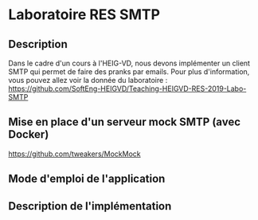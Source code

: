 # Laboratoire RES SMTP

## Description
Dans le cadre d'un cours à l'HEIG-VD, nous devons implémenter un client SMTP qui permet de faire des pranks par emails.
Pour plus d'information, vous pouvez allez voir la donnée du laboratoire : https://github.com/SoftEng-HEIGVD/Teaching-HEIGVD-RES-2019-Labo-SMTP


## Mise en place d'un serveur mock SMTP (avec Docker)
https://github.com/tweakers/MockMock


## Mode d'emploi de l'application




## Description de l'implémentation